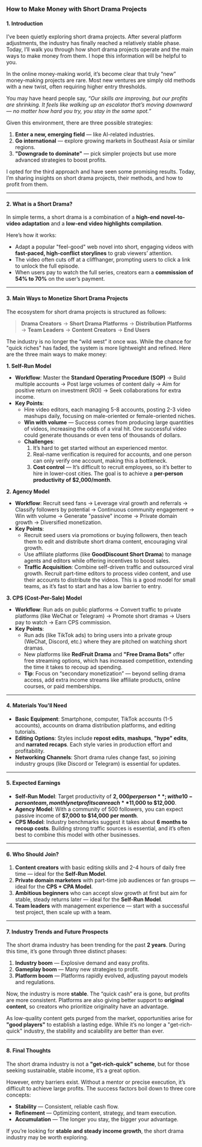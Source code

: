 ### **How to Make Money with Short Drama Projects**

#### **1. Introduction**

I’ve been quietly exploring short drama projects. After several platform adjustments, the industry has finally reached a relatively stable phase. Today, I’ll walk you through how short drama projects operate and the main ways to make money from them. I hope this information will be helpful to you.  

In the online money-making world, it’s become clear that truly “new” money-making projects are rare. Most new ventures are simply old methods with a new twist, often requiring higher entry thresholds.  

You may have heard people say, *“Our skills are improving, but our profits are shrinking. It feels like walking up an escalator that’s moving downward — no matter how hard you try, you stay in the same spot.”*  

Given this environment, there are three possible strategies:  
1. **Enter a new, emerging field** — like AI-related industries.  
2. **Go international** — explore growing markets in Southeast Asia or similar regions.  
3. **"Downgrade to dominate"** — pick simpler projects but use more advanced strategies to boost profits.  

I opted for the third approach and have seen some promising results. Today, I’m sharing insights on short drama projects, their methods, and how to profit from them.  

---

#### **2. What is a Short Drama?**  
In simple terms, a short drama is a combination of a **high-end novel-to-video adaptation** and a **low-end video highlights compilation**.  

Here’s how it works:  
- Adapt a popular "feel-good" web novel into short, engaging videos with **fast-paced, high-conflict storylines** to grab viewers’ attention.  
- The video often cuts off at a cliffhanger, prompting users to click a link to unlock the full episode.  
- When users pay to watch the full series, creators earn a **commission of 54% to 70%** on the user’s payment.  

---

#### **3. Main Ways to Monetize Short Drama Projects**  
The ecosystem for short drama projects is structured as follows:  
> **Drama Creators** → **Short Drama Platforms** → **Distribution Platforms** → **Team Leaders** → **Content Creators** → **End Users**  

The industry is no longer the “wild west” it once was. While the chance for "quick riches" has faded, the system is more lightweight and refined. Here are the three main ways to make money:  

**1. Self-Run Model**  
- **Workflow**: Master the **Standard Operating Procedure (SOP)** → Build multiple accounts → Post large volumes of content daily → Aim for positive return on investment (ROI) → Seek collaborations for extra income.  
- **Key Points**:  
  - Hire video editors, each managing 5-8 accounts, posting 2-3 video mashups daily, focusing on male-oriented or female-oriented niches.  
  - **Win with volume** — Success comes from producing large quantities of videos, increasing the odds of a viral hit. One successful video could generate thousands or even tens of thousands of dollars.  
  - **Challenges**:  
    1. It’s hard to get started without an experienced mentor.  
    2. Real-name verification is required for accounts, and one person can only verify one account, making this a bottleneck.  
    3. **Cost control** — It’s difficult to recruit employees, so it’s better to hire in lower-cost cities. The goal is to achieve a **per-person productivity of $2,000/month**.  

**2. Agency Model**  
- **Workflow**: Recruit seed fans → Leverage viral growth and referrals → Classify followers by potential → Continuous community engagement → Win with volume → Generate "passive" income → Private domain growth → Diversified monetization.  
- **Key Points**:  
  - Recruit seed users via promotions or buying followers, then teach them to edit and distribute short drama content, encouraging viral growth.  
  - Use affiliate platforms (like **GoodDiscount Short Drama**) to manage agents and editors while offering incentives to boost sales.  
  - **Traffic Acquisition**: Combine self-driven traffic and outsourced viral growth. Recruit part-time editors to process video content, and use their accounts to distribute the videos. This is a good model for small teams, as it’s fast to start and has a low barrier to entry.  

**3. CPS (Cost-Per-Sale) Model**  
- **Workflow**: Run ads on public platforms → Convert traffic to private platforms (like WeChat or Telegram) → Promote short dramas → Users pay to watch → Earn CPS commission.  
- **Key Points**:  
  - Run ads (like TikTok ads) to bring users into a private group (WeChat, Discord, etc.) where they are pitched on watching short dramas.  
  - New platforms like **RedFruit Drama** and **"Free Drama Bots"** offer free streaming options, which has increased competition, extending the time it takes to recoup ad spending.  
  - **Tip**: Focus on “secondary monetization” — beyond selling drama access, add extra income streams like affiliate products, online courses, or paid memberships.  

---

#### **4. Materials You'll Need**  
- **Basic Equipment**: Smartphone, computer, TikTok accounts (1-5 accounts), accounts on drama distribution platforms, and editing tutorials.  
- **Editing Options**: Styles include **repost edits**, **mashups**, **"hype" edits**, and **narrated recaps**. Each style varies in production effort and profitability.  
- **Networking Channels**: Short drama rules change fast, so joining industry groups (like Discord or Telegram) is essential for updates.  

---

#### **5. Expected Earnings**  
- **Self-Run Model**: Target productivity of **$2,000 per person**; with a 10-person team, monthly net profits can reach **$11,000 to $12,000**.  
- **Agency Model**: With a community of 500 followers, you can expect passive income of **$7,000 to $14,000 per month**.  
- **CPS Model**: Industry benchmarks suggest it takes about **6 months to recoup costs**. Building strong traffic sources is essential, and it’s often best to combine this model with other businesses.  

---

#### **6. Who Should Join?**  
1. **Content creators** with basic editing skills and 2-4 hours of daily free time — ideal for the **Self-Run Model**.  
2. **Private domain marketers** with part-time job audiences or fan groups — ideal for the **CPS + CPA Model**.  
3. **Ambitious beginners** who can accept slow growth at first but aim for stable, steady returns later — ideal for the **Self-Run Model**.  
4. **Team leaders** with management experience — start with a successful test project, then scale up with a team.  

---

#### **7. Industry Trends and Future Prospects**  
The short drama industry has been trending for the past **2 years**. During this time, it’s gone through three distinct phases:  
1. **Industry boom** — Explosive demand and easy profits.  
2. **Gameplay boom** — Many new strategies to profit.  
3. **Platform boom** — Platforms rapidly evolved, adjusting payout models and regulations.  

Now, the industry is more **stable**. The “quick cash” era is gone, but profits are more consistent. Platforms are also giving better support to **original content**, so creators who prioritize originality have an advantage.  

As low-quality content gets purged from the market, opportunities arise for **"good players"** to establish a lasting edge. While it’s no longer a "get-rich-quick" industry, the stability and scalability are better than ever.  

---

#### **8. Final Thoughts**  
The short drama industry is not a **"get-rich-quick" scheme**, but for those seeking sustainable, stable income, it’s a great option.  

However, entry barriers exist. Without a mentor or precise execution, it’s difficult to achieve large profits. The success factors boil down to three core concepts:  
- **Stability** — Consistent, reliable cash flow.  
- **Refinement** — Optimizing content, strategy, and team execution.  
- **Accumulation** — The longer you stay, the bigger your advantage.  

If you’re looking for **stable and steady income growth**, the short drama industry may be worth exploring.

